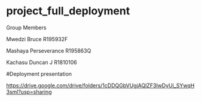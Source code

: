 # project_full_deployment

Group Members 

Mwedzi Bruce R195932F

Mashaya Perseverance R195863Q

Kachasu Duncan J R1810106


#Deployment presentation

https://drive.google.com/drive/folders/1cDDQGbVUgjAQlZF3IwDyUi_SYwqH3sml?usp=sharing
